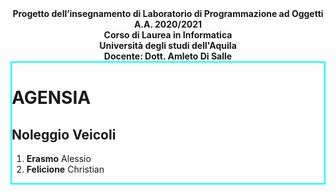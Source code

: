 <div align="center">
  <b>Progetto dell’insegnamento di Laboratorio di Programmazione ad Oggetti</b>
  <br>
  <b>A.A. 2020/2021</b>
  <br>
  <b>Corso di Laurea in Informatica</b>
  <br>
  <b>Università degli studi dell'Aquila</b>
  <br>
  <b>Docente: Dott. Amleto Di Salle</b>
</div>

<div style="weight: 100%; border: 2px solid cyan">
  <h1>AGENSIA</h1>
  <h2>Noleggio Veicoli</h2>
  <ol>
    <li><b>Erasmo</b> Alessio</li>
    <li><b>Felicione</b> Christian</li>
  </ol>
</div>
